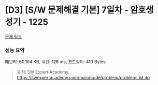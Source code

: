 # [D3] [S/W 문제해결 기본] 7일차 - 암호생성기 - 1225 

[문제 링크](https://swexpertacademy.com/main/code/problem/problemDetail.do?contestProbId=AV14uWl6AF0CFAYD) 

### 성능 요약

메모리: 60,104 KB, 시간: 126 ms, 코드길이: 410 Bytes



> 출처: SW Expert Academy, https://swexpertacademy.com/main/code/problem/problemList.do